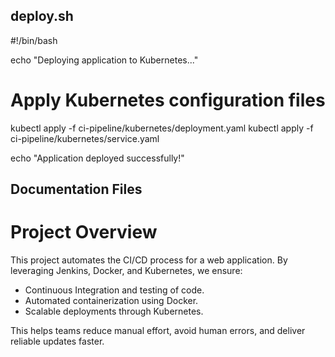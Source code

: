## deploy.sh
#!/bin/bash

echo "Deploying application to Kubernetes..."

# Apply Kubernetes configuration files
kubectl apply -f ci-pipeline/kubernetes/deployment.yaml
kubectl apply -f ci-pipeline/kubernetes/service.yaml

echo "Application deployed successfully!"

## Documentation Files
# Project Overview

This project automates the CI/CD process for a web application. By leveraging Jenkins, Docker, and Kubernetes, we ensure:
- Continuous Integration and testing of code.
- Automated containerization using Docker.
- Scalable deployments through Kubernetes.

This helps teams reduce manual effort, avoid human errors, and deliver reliable updates faster.
